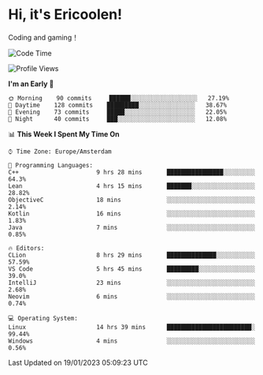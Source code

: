 # Hi, it's Ericoolen!
Coding and gaming！

<!--START_SECTION:waka-->
![Code Time](http://img.shields.io/badge/Code%20Time-629%20hrs%2055%20mins-blue)

![Profile Views](http://img.shields.io/badge/Profile%20Views-0-blue)

**I'm an Early 🐤** 

```text
🌞 Morning    90 commits     ██████░░░░░░░░░░░░░░░░░░░   27.19% 
🌆 Daytime    128 commits    █████████░░░░░░░░░░░░░░░░   38.67% 
🌃 Evening    73 commits     █████░░░░░░░░░░░░░░░░░░░░   22.05% 
🌙 Night      40 commits     ███░░░░░░░░░░░░░░░░░░░░░░   12.08%

```


📊 **This Week I Spent My Time On** 

```text
⌚︎ Time Zone: Europe/Amsterdam

💬 Programming Languages: 
C++                      9 hrs 28 mins       ████████████████░░░░░░░░░   64.3% 
Lean                     4 hrs 15 mins       ███████░░░░░░░░░░░░░░░░░░   28.82% 
ObjectiveC               18 mins             ░░░░░░░░░░░░░░░░░░░░░░░░░   2.14% 
Kotlin                   16 mins             ░░░░░░░░░░░░░░░░░░░░░░░░░   1.83% 
Java                     7 mins              ░░░░░░░░░░░░░░░░░░░░░░░░░   0.85%

🔥 Editors: 
CLion                    8 hrs 29 mins       ██████████████░░░░░░░░░░░   57.59% 
VS Code                  5 hrs 45 mins       █████████░░░░░░░░░░░░░░░░   39.0% 
IntelliJ                 23 mins             ░░░░░░░░░░░░░░░░░░░░░░░░░   2.68% 
Neovim                   6 mins              ░░░░░░░░░░░░░░░░░░░░░░░░░   0.74%

💻 Operating System: 
Linux                    14 hrs 39 mins      ████████████████████████░   99.44% 
Windows                  4 mins              ░░░░░░░░░░░░░░░░░░░░░░░░░   0.56%

```


 Last Updated on 19/01/2023 05:09:23 UTC
<!--END_SECTION:waka-->

